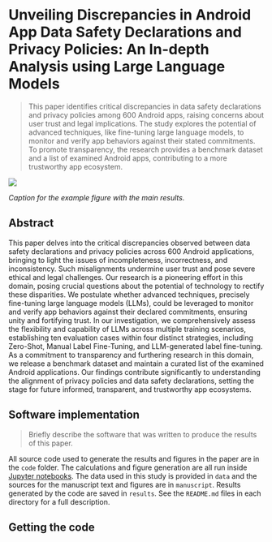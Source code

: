 # Unveiling Discrepancies in Android App Data Safety Declarations and Privacy Policies: An In-depth Analysis using Large Language Models

> This paper identifies critical discrepancies in data safety declarations and privacy policies among 600 Android apps, raising concerns about user trust and legal implications. The study explores the potential of advanced techniques, like fine-tuning large language models, to monitor and verify app behaviors against their stated commitments. To promote transparency, the research provides a benchmark dataset and a list of examined Android apps, contributing to a more trustworthy app ecosystem.

![](figure)

*Caption for the example figure with the main results.*


## Abstract

This paper delves into the critical discrepancies observed between data safety declarations and privacy policies across 600 Android applications, bringing to light the issues of incompleteness, incorrectness, and inconsistency. 
Such misalignments undermine user trust and pose severe ethical and legal challenges. 
Our research is a pioneering effort in this domain, posing crucial questions about the potential of technology to rectify these disparities. 
We postulate whether advanced techniques, precisely fine-tuning large language models (LLMs), could be leveraged to monitor and verify app behaviors against their declared commitments, ensuring unity and fortifying trust. 
In our investigation, we comprehensively assess the flexibility and capability of LLMs across multiple training scenarios, establishing ten evaluation cases within four distinct strategies, including Zero-Shot, Manual Label Fine-Tuning, and LLM-generated label fine-tuning. 
As a commitment to transparency and furthering research in this domain, we release a benchmark dataset and maintain a curated list of the examined Android applications. 
Our findings contribute significantly to understanding the alignment of privacy policies and data safety declarations, setting the stage for future informed, transparent, and trustworthy app ecosystems.


## Software implementation

> Briefly describe the software that was written to produce the results of this
> paper.

All source code used to generate the results and figures in the paper are in
the `code` folder.
The calculations and figure generation are all run inside
[Jupyter notebooks](http://jupyter.org/).
The data used in this study is provided in `data` and the sources for the
manuscript text and figures are in `manuscript`.
Results generated by the code are saved in `results`.
See the `README.md` files in each directory for a full description.


## Getting the code